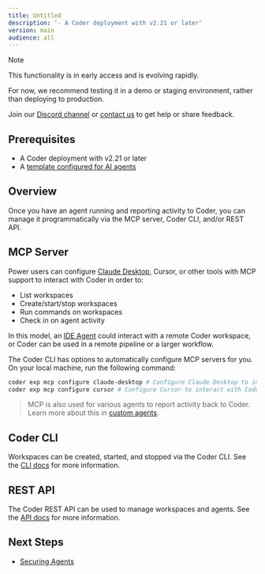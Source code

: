 ```yaml
---
title: Untitled
description: '- A Coder deployment with v2.21 or later'
version: main
audience: all
---
```

> [!NOTE]
>
> This functionality is in early access and is evolving rapidly.
>
> For now, we recommend testing it in a demo or staging environment,
> rather than deploying to production.
>
> Join our [Discord channel](https://discord.gg/coder) or
> [contact us](https://coder.com/contact) to get help or share feedback.

## Prerequisites

- A Coder deployment with v2.21 or later
- A [template configured for AI agents](./create-template)

## Overview

Once you have an agent running and reporting activity to Coder, you can manage
it programmatically via the MCP server, Coder CLI, and/or REST API.

## MCP Server

Power users can configure [Claude Desktop](https://claude.ai/download), Cursor,
or other tools with MCP support to interact with Coder in order to:

- List workspaces
- Create/start/stop workspaces
- Run commands on workspaces
- Check in on agent activity

In this model, an [IDE Agent](./agents#in-ide-agents) could interact with a
remote Coder workspace, or Coder can be used in a remote pipeline or a larger
workflow.

The Coder CLI has options to automatically configure MCP servers for you. On
your local machine, run the following command:

```sh
coder exp mcp configure claude-desktop # Configure Claude Desktop to interact with Coder
coder exp mcp configure cursor # Configure Cursor to interact with Coder
```

> MCP is also used for various agents to report activity back to Coder. Learn more about this in [custom agents](./custom-agents).

## Coder CLI

Workspaces can be created, started, and stopped via the Coder CLI. See the
[CLI docs](../reference/cli/index) for more information.

## REST API

The Coder REST API can be used to manage workspaces and agents. See the
[API docs](../reference/api/index) for more information.

## Next Steps

- [Securing Agents](./securing)
